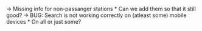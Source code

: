 -> Missing info for non-passanger stations
        * Can we add them so that it still good?
-> BUG: Search is not working correctly on (atleast some) mobile devices
        * On all or just some?